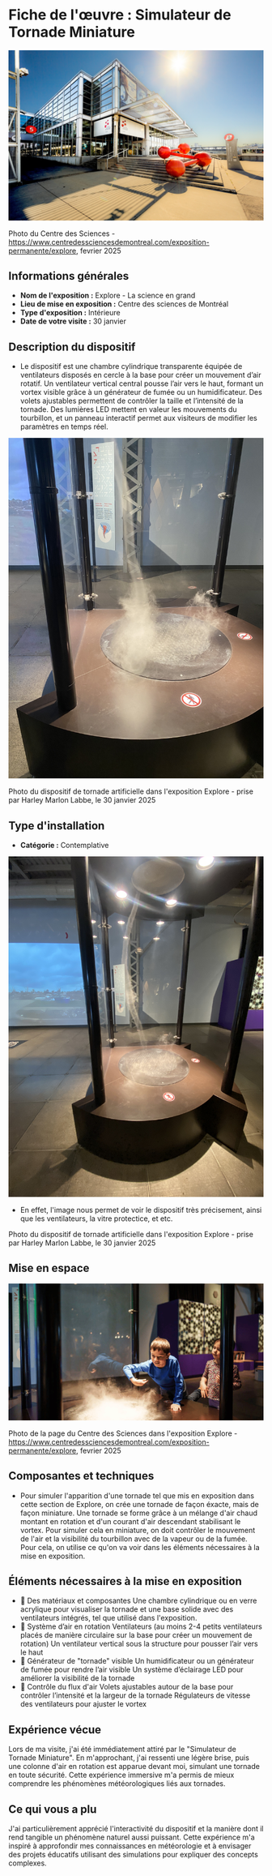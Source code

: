 # Fiche de l'œuvre : Simulateur de Tornade Miniature

![Image de l'expo](medias/Centre_Des_Sciences.jpg)

Photo du Centre des Sciences - https://www.centredessciencesdemontreal.com/exposition-permanente/explore, fevrier 2025

## Informations générales

- **Nom de l'exposition :** Explore - La science en grand
- **Lieu de mise en exposition :** Centre des sciences de Montréal
- **Type d'exposition :** Intérieure
- **Date de votre visite :** 30 janvier

## Description du dispositif

* Le dispositif est une chambre cylindrique transparente équipée de ventilateurs disposés en cercle à la base pour créer un mouvement d’air rotatif. Un ventilateur vertical central pousse l’air vers le haut, formant un vortex visible grâce à un générateur de fumée ou un humidificateur. Des volets ajustables permettent de contrôler la taille et l’intensité de la tornade. Des lumières LED mettent en valeur les mouvements du tourbillon, et un panneau interactif permet aux visiteurs de modifier les paramètres en temps réel.

![Image du dispositif](medias/tornade_2.jpg)

Photo du dispositif de tornade artificielle dans l'exposition Explore - prise par Harley Marlon Labbe, le 30 janvier 2025

## Type d'installation

- **Catégorie :** Contemplative

![Image illustrant le type d'installation](medias/tornade_4.jpg)

* En effet, l'image nous permet de voir le dispositif très précisement, ainsi que les ventilateurs, la vitre protectice, et etc.

Photo du dispositif de tornade artificielle dans l'exposition Explore - prise par Harley Marlon Labbe, le 30 janvier 2025

## Mise en espace

[![Vidéo illustrant la mise en espace](medias/expositions_science.png)](https://youtube.com/shorts/t6tW-Wp3w3I?si=qpIfWuoi2UrXT1I-)

Photo de la page du Centre des Sciences dans l'exposition Explore - https://www.centredessciencesdemontreal.com/exposition-permanente/explore, fevrier 2025


## Composantes et techniques

* Pour simuler l'apparition d'une tornade tel que mis en exposition dans cette section de Explore, on crée une tornade de façon éxacte, mais de façon miniature. Une tornade se forme grâce à un mélange d'air chaud montant en rotation et d'un courant d'air descendant stabilisant le vortex. Pour simuler cela en miniature, on doit contrôler le mouvement de l'air et la visibilité du tourbillon avec de la vapeur ou de la fumée. Pour cela, on utilise ce qu'on va voir dans les éléments nécessaires à la mise en exposition.



## Éléments nécessaires à la mise en exposition

- 🔸 Des matériaux et composantes
Une chambre cylindrique ou en verre acrylique pour visualiser la tornade et une base solide avec des ventilateurs intégrés, tel que utilisé dans l'exposition.
- 🔸 Système d’air en rotation
Ventilateurs (au moins 2-4 petits ventilateurs placés de manière circulaire sur la base pour créer un mouvement de rotation)
Un ventilateur vertical sous la structure pour pousser l’air vers le haut
- 🔸 Générateur de "tornade" visible
Un humidificateur ou un générateur de fumée pour rendre l’air visible
Un système d’éclairage LED pour améliorer la visibilité de la tornade
- 🔸 Contrôle du flux d'air
Volets ajustables autour de la base pour contrôler l’intensité et la largeur de la tornade
Régulateurs de vitesse des ventilateurs pour ajuster le vortex

## Expérience vécue

Lors de ma visite, j'ai été immédiatement attiré par le "Simulateur de Tornade Miniature". En m'approchant, j'ai ressenti une légère brise, puis une colonne d'air en rotation est apparue devant moi, simulant une tornade en toute sécurité. Cette expérience immersive m'a permis de mieux comprendre les phénomènes météorologiques liés aux tornades.

## Ce qui vous a plu

J'ai particulièrement apprécié l'interactivité du dispositif et la manière dont il rend tangible un phénomène naturel aussi puissant. Cette expérience m'a inspiré à approfondir mes connaissances en météorologie et à envisager des projets éducatifs utilisant des simulations pour expliquer des concepts complexes.
